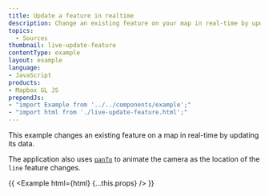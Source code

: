 ```yaml
---
title: Update a feature in realtime
description: Change an existing feature on your map in real-time by updating its data.
topics:
  - Sources
thumbnail: live-update-feature
contentType: example
layout: example
language:
- JavaScript
products:
- Mapbox GL JS
prependJs:
- "import Example from '../../components/example';"
- "import html from './live-update-feature.html';"
---
```


This example changes an existing feature on a map in real-time by updating its data.

The application also uses [`panTo`](https://docs.mapbox.com/mapbox-gl-js/api/map/#map#panto) to animate the camera as the location of the `line` feature changes.

{{ <Example html={html} {...this.props} /> }}
